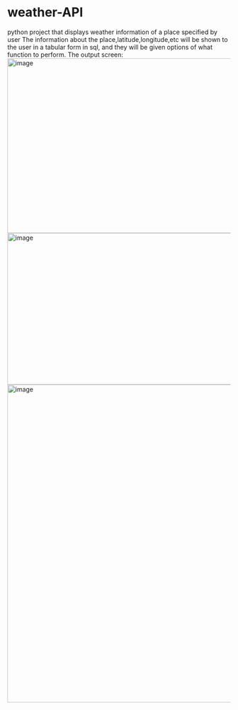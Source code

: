 # weather-API
python project that displays weather information of a place specified by user 
The information about the place,latitude,longitude,etc will be shown to the user in a tabular form in sql, and they will be given options of what function to perform.
The output screen:
<img width="975" height="394" alt="image" src="https://github.com/user-attachments/assets/61675292-e227-4f90-a055-5f6479762164" />
<img width="975" height="342" alt="image" src="https://github.com/user-attachments/assets/9fac9e5b-e0d0-4f0b-9862-b97d114fd1ee" />
<img width="975" height="717" alt="image" src="https://github.com/user-attachments/assets/f44576d3-75a9-47a7-adad-99b3fe34f69b" />
